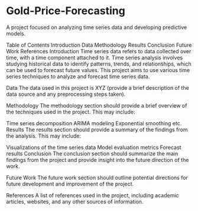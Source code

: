 # Gold-Price-Forecasting

A project focused on analyzing time series data and developing predictive models.

Table of Contents
Introduction
Data
Methodology
Results
Conclusion
Future Work
References
Introduction
Time series data refers to data collected over time, with a time component attached to it. Time series analysis involves studying historical data to identify patterns, trends, and relationships, which can be used to forecast future values. This project aims to use various time series techniques to analyze and forecast time series data.

Data
The data used in this project is XYZ (provide a brief description of the data source and any preprocessing steps taken).

Methodology
The methodology section should provide a brief overview of the techniques used in the project. This may include:

Time series decomposition
ARIMA modeling
Exponential smoothing
etc.
Results
The results section should provide a summary of the findings from the analysis. This may include:

Visualizations of the time series data
Model evaluation metrics
Forecast results
Conclusion
The conclusion section should summarize the main findings from the project and provide insight into the future direction of the work.

Future Work
The future work section should outline potential directions for future development and improvement of the project.

References
A list of references used in the project, including academic articles, websites, and any other sources of information.



